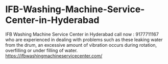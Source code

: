 # IFB-Washing-Machine-Service-Center-in-Hyderabad
IFB Washing Machine Service Center in Hyderabad call now : 9177711167  who are experienced in dealing with problems such as these leaking water from the drum, an excessive amount of vibration occurs during rotation, overfilling or under filling of water.  https://ifbwashingmachineservicecenter.com/
